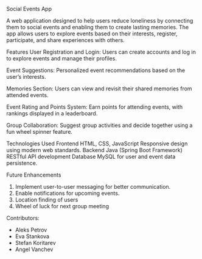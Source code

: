 Social Events App

A web application designed to help users reduce loneliness by connecting them to social events and enabling them to create lasting memories. The app allows users to explore events based on their interests, register, participate, and share experiences with others.

Features
User Registration and Login:
Users can create accounts and log in to explore events and manage their profiles.

Event Suggestions:
Personalized event recommendations based on the user’s interests.

Memories Section:
Users can view and revisit their shared memories from attended events.

Event Rating and Points System:
Earn points for attending events, with rankings displayed in a leaderboard.

Group Collaboration:
Suggest group activities and decide together using a fun wheel spinner feature.

Technologies Used
Frontend
HTML, CSS, JavaScript
Responsive design using modern web standards.
Backend
Java (Spring Boot Framework)
RESTful API development
Database
MySQL for user and event data persistence.


Future Enhancements
1) Implement user-to-user messaging for better communication.
2) Enable notifications for upcoming events.
3) Location finding of users
4) Wheel of luck for next group meeting

Contributors:
- Aleks Petrov
- Eva Stankova
- Stefan Koritarev
- Angel Vanchev
